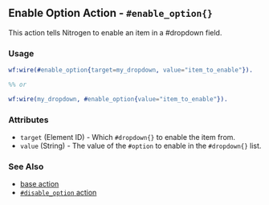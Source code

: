 ## Enable Option Action - `#enable_option{}`

This action tells Nitrogen to enable an item in a #dropdown field. 

### Usage

```erlang
wf:wire(#enable_option{target=my_dropdown, value="item_to_enable"}).

%% or

wf:wire(my_dropdown, #enable_option{value="item_to_enable"}).
```

### Attributes

* `target` (Element ID) - Which `#dropdown{}` to enable the item from.
* `value` (String) - The value of the `#option` to enable in the
  `#dropdown{}` list.

### See Also

* [base action](./action_base.md)
* [`#disable_option` action](./disable_option.md)



